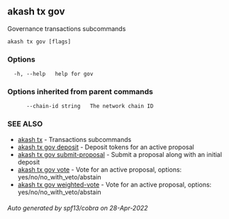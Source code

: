 ## akash tx gov

Governance transactions subcommands

```
akash tx gov [flags]
```

### Options

```
  -h, --help   help for gov
```

### Options inherited from parent commands

```
      --chain-id string   The network chain ID
```

### SEE ALSO

* [akash tx](akash_tx.md)	 - Transactions subcommands
* [akash tx gov deposit](akash_tx_gov_deposit.md)	 - Deposit tokens for an active proposal
* [akash tx gov submit-proposal](akash_tx_gov_submit-proposal.md)	 - Submit a proposal along with an initial deposit
* [akash tx gov vote](akash_tx_gov_vote.md)	 - Vote for an active proposal, options: yes/no/no_with_veto/abstain
* [akash tx gov weighted-vote](akash_tx_gov_weighted-vote.md)	 - Vote for an active proposal, options: yes/no/no_with_veto/abstain

###### Auto generated by spf13/cobra on 28-Apr-2022
